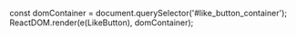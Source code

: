 <!DOCTYPE html>
<html>
  <head>
    <meta charset="UTF-8" />
    <title>Hello World with React</title>
  </head>
  <body>
    
<div id="like_button_container">
</div>

  <script src="https://unpkg.com/react@17/umd/react.development.js" crossorigin>
  </script>
  
  <script src="https://unpkg.com/react-dom@17/umd/react-dom.development.js" crossorigin>
  </script>
  
  <script src="like_button.js">
  </script>

const domContainer = document.querySelector('#like_button_container');
ReactDOM.render(e(LikeButton), domContainer);




  </body>
</html>
